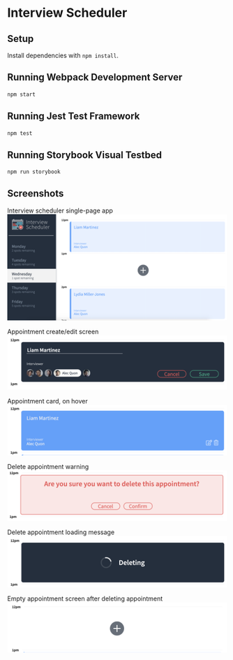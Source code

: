 # Interview Scheduler

## Setup

Install dependencies with `npm install`.

## Running Webpack Development Server

```sh
npm start
```

## Running Jest Test Framework

```sh
npm test
```

## Running Storybook Visual Testbed

```sh
npm run storybook
```

## Screenshots
Interview scheduler single-page app
!["Interview scheduler single-page app"](https://github.com/wdportman/scheduler/blob/master/docs/App.png)

Appointment create/edit screen
!["Appointment create/edit screen"](https://github.com/wdportman/scheduler/blob/master/docs/Edit_Appt.png)

Appointment card, on hover
!["Appointment card, on hover"](https://github.com/wdportman/scheduler/blob/master/docs/Appt_OnHover.png)

Delete appointment warning
!["Delete appointment warning](https://github.com/wdportman/scheduler/blob/master/docs/Delete_Appt_Warning.png)

Delete appointment loading message
!["Delete appointment loading message"](https://github.com/wdportman/scheduler/blob/master/docs/Deleting.png)

Empty appointment screen after deleting appointment
!["Empty appointment screen after deleting appointment"](https://github.com/wdportman/scheduler/blob/master/docs/Empty.png)